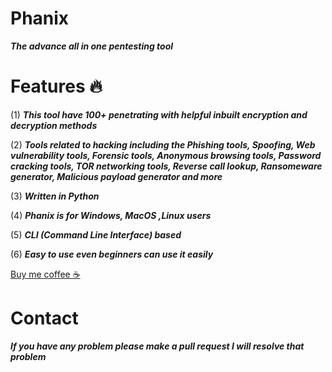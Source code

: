 # Phanix
***The advance all in one pentesting tool***

# Features 🔥 #

(1) ***This tool have 100+ penetrating with helpful inbuilt encryption and decryption methods***

(2) ***Tools related to hacking including the Phishing tools, Spoofing, Web vulnerability tools, Forensic tools, Anonymous browsing tools, Password cracking tools, TOR networking tools, Reverse call lookup, Ransomeware generator, Malicious payload generator and more***

(3) ***Written in Python***

(4) ***Phanix is for Windows, MacOS ,Linux users***

(5) ***CLI (Command Line Interface) based***

(6) ***Easy to use even beginners can use it easily***

[Buy me coffee ☕ ](https://www.buymeacoffee.com/Solo_developer__)

# Contact #
***If you have any problem please make a pull request I will resolve that problem***

